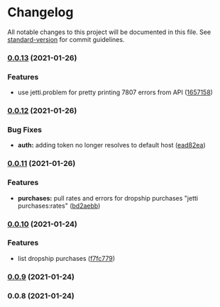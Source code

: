 # Changelog

All notable changes to this project will be documented in this file. See [standard-version](https://github.com/conventional-changelog/standard-version) for commit guidelines.

### [0.0.13](https://github.com/taact-dev/jetti.cli/compare/v0.0.12...v0.0.13) (2021-01-26)


### Features

* use jetti.problem for pretty printing 7807 errors from API ([1657158](https://github.com/taact-dev/jetti.cli/commit/1657158443830ed076991b84a6a6d4416cab006f))

### [0.0.12](https://github.com/taact-dev/jetti.cli/compare/v0.0.11...v0.0.12) (2021-01-26)


### Bug Fixes

* **auth:** adding token no longer resolves to default host ([ead82ea](https://github.com/taact-dev/jetti.cli/commit/ead82eadd7fa20df54dc1bde5490aced744c4a8d))

### [0.0.11](https://github.com/taact-dev/jetti.cli/compare/v0.0.10...v0.0.11) (2021-01-26)


### Features

* **purchases:** pull rates and errors for dropship purchases "jetti purchases:rates" ([bd2aebb](https://github.com/taact-dev/jetti.cli/commit/bd2aebb9d30f595ce05fd9757b470e73a4a40566))

### [0.0.10](https://github.com/taact-dev/jetti.cli/compare/v0.0.8...v0.0.10) (2021-01-24)


### Features

* list dropship purchases ([f7fc779](https://github.com/taact-dev/jetti.cli/commit/f7fc779aeca190f2d689360c5bd81ab79b7e2b7f))

### [0.0.9](https://github.com/taact-dev/jetti.cli/compare/v0.0.8...v0.0.9) (2021-01-24)

### 0.0.8 (2021-01-24)
